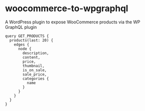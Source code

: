 # woocommerce-to-wpgraphql
A WordPress plugin to expose WooCommerce products via the WP GraphQL plugin

```
query GET_PRODUCTS {
  products(last: 20) {
    edges {
      node {
        description,
        content,
        price,
        thumbnail,
        is_on_sale,
        sale_price,
        categories {
          name
        }
      }
    }
  }
}
```

